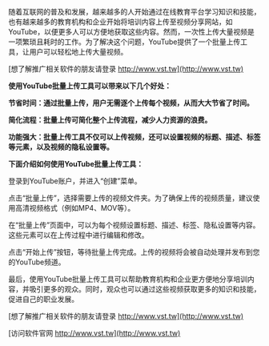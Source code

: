 随着互联网的普及和发展，越来越多的人开始通过在线教育平台学习知识和技能，也有越来越多的教育机构和企业开始将培训内容上传至视频分享网站，如YouTube，以便更多人可以方便地获取这些内容。然而，一次性上传大量视频是一项繁琐且耗时的工作。为了解决这个问题，YouTube提供了一个批量上传工具，让用户可以轻松地上传大量视频。

[想了解推广相关软件的朋友请登录 http://www.vst.tw](http://www.vst.tw)

**使用YouTube批量上传工具可以带来以下几个好处：**

**节省时间：通过批量上传，用户无需逐个上传每个视频，从而大大节省了时间。**

**简化流程：批量上传可简化整个上传流程，减少人力资源的浪费。**

**功能强大：批量上传工具不仅可以上传视频，还可以设置视频的标题、描述、标签等元素，以及视频的隐私设置等。**

**下面介绍如何使用YouTube批量上传工具：**

登录到YouTube账户，并进入“创建”菜单。

点击“批量上传”，选择需要上传的视频文件夹。为了确保上传的视频质量，建议使用高清视频格式（例如MP4、MOV等）。

在“批量上传”页面中，可以为每个视频设置标题、描述、标签、隐私设置等内容。这些元素可以在上传过程中进行编辑和修改。

点击“开始上传”按钮，等待批量上传完成。上传的视频将会被自动处理并发布到您的YouTube频道。

最后，使用YouTube批量上传工具可以帮助教育机构和企业更方便地分享培训内容，并吸引更多的观众。同时，观众也可以通过这些视频获取更多的知识和技能，促进自己的职业发展。

[想了解推广相关软件的朋友请登录 http://www.vst.tw](http://www.vst.tw)


[访问软件官网 http://www.vst.tw](http://www.vst.tw)
